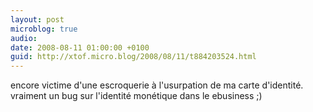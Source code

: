 ```yaml
---
layout: post
microblog: true
audio: 
date: 2008-08-11 01:00:00 +0100
guid: http://xtof.micro.blog/2008/08/11/t884203524.html
---
```

encore victime d'une escroquerie à l'usurpation de ma carte d'identité. vraiment un bug sur l'identité monétique dans le ebusiness ;)
